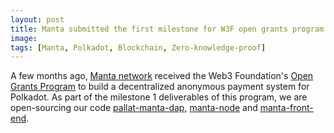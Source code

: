 ```yaml
---
layout: post
title: Manta submitted the first milestone for W3F open grants program
image:
tags: [Manta, Polkadot, Blockchain, Zero-knowledge-proof]
---
```


A few months ago, 
[Manta network](https://manta.network) received the Web3 Foundation's [Open Grants Program](https://github.com/w3f/Open-Grants-Program) to build a decentralized anonymous payment system for Polkadot.
As part of the milestone 1 deliverables of this program, 
we are open-sourcing our code [pallat-manta-dap](https://github.com/Manta-Network/pallet-manta-dap/tree/w3f-deliverable-mods), [manta-node](https://github.com/Manta-Network/manta-node) and [manta-front-end](https://github.com/Manta-Network/manta-front-end).
